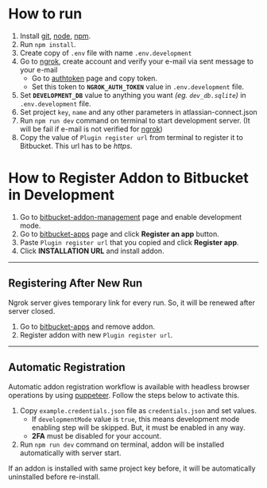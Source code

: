 # How to run

1. Install [git], [node], [npm].
2. Run `npm install`.
3. Create copy of `.env` file with name `.env.development`
4. Go to [ngrok], create account and verify your e-mail via sent message to your e-mail
    - Go to [authtoken] page and copy token.
    - Set this token to **`NGROK_AUTH_TOKEN`** value in `.env.development` file.
5. Set **`DEVELOPMENT_DB`** value to anything you want *(eg. `dev_db.sqlite`)* in `.env.development` file.
6. Set project `key`, `name` and any other parameters in atlassian-connect.json
7. Run `npm run dev` command on terminal to start development server. (It will be fail if e-mail is not verified for [ngrok])
8. Copy the value of `Plugin register url` from terminal to register it to Bitbucket. This url has to be *https*.

# How to Register Addon to Bitbucket in Development

1. Go to [bitbucket-addon-management] page and enable development mode.
2. Go to [bitbucket-apps] page and click **Register an app** button.
3. Paste `Plugin register url` that you copied and click **Register app**.
4. Click **INSTALLATION URL** and install addon.
---
## Registering After New Run
Ngrok server gives temporary link for every run. So, it will be renewed after server closed.
1. Go to [bitbucket-apps] and remove addon.
2. Register addon with new `Plugin register url`.
---
## Automatic Registration
Automatic addon registration workflow is available with headless browser operations by using [puppeteer]. Follow the steps below to activate this.
1. Copy `example.credentials.json` file as `credentials.json` and set values.
    - If `developmentMode` value is `true`, this means development mode enabling step will be skipped. But, it must be enabled in any way.
    - **2FA** must be disabled for your account.
2. Run `npm run dev` command on terminal, addon will be installed automatically with server start.

If an addon is installed with same project key before, it will be automatically uninstalled before re-install.


[git]: http://git-scm.com/
[node]: https://nodejs.org/
[npm]: https://github.com/npm/npm#super-easy-install
[ngrok]: https://ngrok.com/
[authtoken]: https://dashboard.ngrok.com/get-started/your-authtoken
[bitbucket-addon-management]: https://bitbucket.org/account/addon-management
[bitbucket-apps]: https://bitbucket.org/account/apps
[puppeteer]: https://pptr.dev/